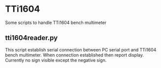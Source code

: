 # TTi1604
Some scripts to handle TTi1604 bench multimeter


## tti1604reader.py

This script establish serial connection between
PC serial port and TTi1604 bench multimeter.
When connection established then report display.
Currently no sign visible except the negative sign.
